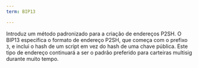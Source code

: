 ```yaml
---
term: BIP13

---
```

Introduz um método padronizado para a criação de endereços P2SH. O BIP13 especifica o formato de endereço P2SH, que começa com o prefixo `3`, e inclui o hash de um script em vez do hash de uma chave pública. Este tipo de endereço continuará a ser o padrão preferido para carteiras multisig durante muito tempo.